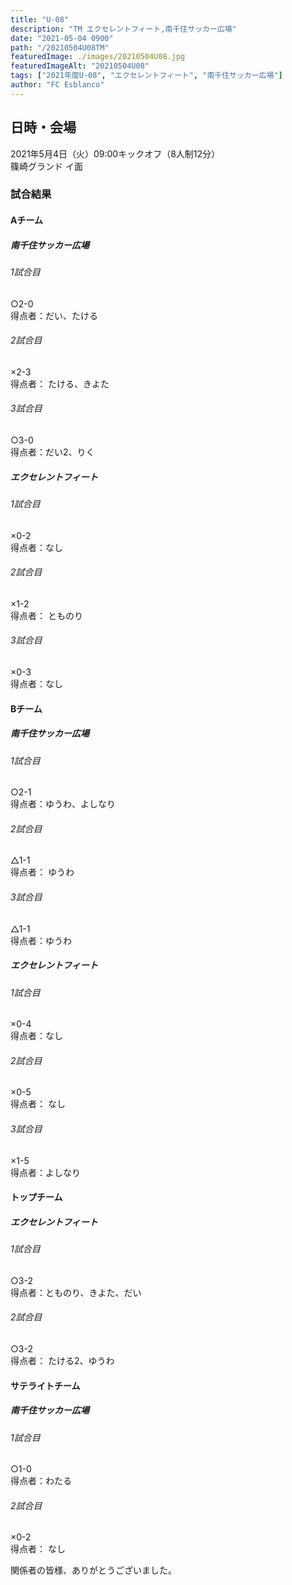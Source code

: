 ```yaml
---
title: "U-08"
description: "TM エクセレントフィート,南千住サッカー広場"
date: "2021-05-04 0900"
path: "/20210504U08TM"
featuredImage: ./images/20210504U08.jpg
featuredImageAlt: "20210504U08"
tags: ["2021年度U-08", "エクセレントフィート", "南千住サッカー広場"]
author: "FC Esblanco"
---
```



## 日時・会場

2021年5月4日（火）09:00キックオフ（8人制12分）  
篠崎グランド イ面  

### 試合結果

#### Aチーム

##### 南千住サッカー広場

######  1試合目  
○2-0  
得点者：だい、たける

###### 2試合目  
×2-3  
得点者： たける、きよた

######  3試合目  
○3-0  
得点者：だい2、りく

##### エクセレントフィート

######  1試合目  
×0-2  
得点者：なし

###### 2試合目  
×1-2  
得点者： とものり

######  3試合目  
×0-3  
得点者：なし

#### Bチーム

##### 南千住サッカー広場

######  1試合目  
○2-1  
得点者：ゆうわ、よしなり

###### 2試合目  
△1-1  
得点者： ゆうわ

######  3試合目  
△1-1  
得点者：ゆうわ

##### エクセレントフィート

######  1試合目  
×0-4  
得点者：なし

###### 2試合目  
×0-5  
得点者： なし

######  3試合目  
×1-5  
得点者：よしなり

#### トップチーム

##### エクセレントフィート

######  1試合目  
○3-2  
得点者：とものり、きよた、だい

###### 2試合目  
○3-2  
得点者： たける2、ゆうわ

#### サテライトチーム

##### 南千住サッカー広場

######  1試合目  
○1-0  
得点者：わたる

###### 2試合目  
×0-2  
得点者： なし



関係者の皆様、ありがとうございました。
